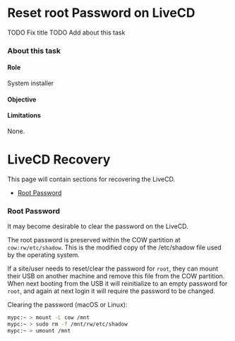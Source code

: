 # Reset root Password on LiveCD

TODO Fix title
TODO Add about this task
### About this task

#### Role
System installer

#### Objective

#### Limitations
None.

# LiveCD Recovery

This page will contain sections for recovering the LiveCD.

* [Root Password](#root-password)

<a name="root-password"></a>
### Root Password

It may become desirable to clear the password on the LiveCD.

The root password is preserved within the COW partition at `cow:rw/etc/shadow`. This is the
modified copy of the /etc/shadow file used by the operating system.

If a site/user needs to reset/clear the password for `root`, they can mount their USB on another
machine and remove this file from the COW partition. When next booting from the USB it will
reinitialize to an empty password for `root`, and again at next login it will require the password
to be changed.

Clearing the password (macOS or Linux):
```bash
mypc:~ > mount -L cow /mnt
mypc:~ > sudo rm -f /mnt/rw/etc/shadow
mypc:~ > umount /mnt
```
